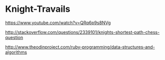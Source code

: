 # Knight-Travails

https://www.youtube.com/watch?v=QRq6p9s8NVg

http://stackoverflow.com/questions/2339101/knights-shortest-path-chess-question

http://www.theodinproject.com/ruby-programming/data-structures-and-algorithms
